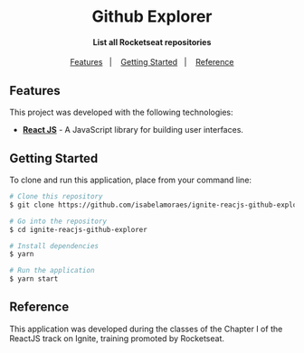 <h1 align="center">
  Github Explorer
</h1>

<h4 align="center">
  List all Rocketseat repositories
</h4>

<p align="center">
  <a href="#features">Features</a>&nbsp;&nbsp;&nbsp;|&nbsp;&nbsp;&nbsp;
  <a href="#getting-started">Getting Started</a>&nbsp;&nbsp;&nbsp;|&nbsp;&nbsp;&nbsp;
  <a href="#reference">Reference</a>
</p>

## Features

This project was developed with the following technologies:

- **[React JS](https://reactjs.org/)** - A JavaScript library for building user interfaces.

## Getting Started

To clone and run this application, place from your command line:

```bash
# Clone this repository
$ git clone https://github.com/isabelamoraes/ignite-reacjs-github-explorer.git

# Go into the repository
$ cd ignite-reacjs-github-explorer

# Install dependencies
$ yarn

# Run the application
$ yarn start

```

## Reference

This application was developed during the classes of the Chapter I of the ReactJS track on Ignite, training promoted by Rocketseat.
